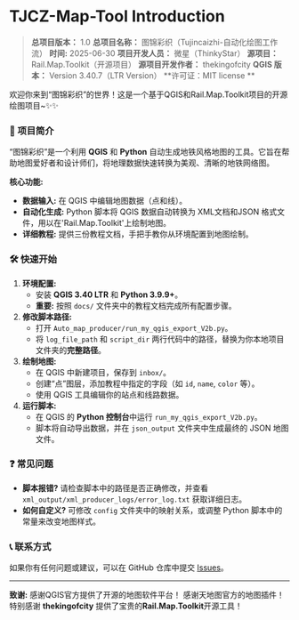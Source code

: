 # TJCZ-Map-Tool Introduction

>**总项目版本：** 1.0
   **总项目名称：** 图锦彩织（Tujincaizhi-自动化绘图工作流）
   **时间:**  2025-06-30 
   **项目开发人员：** 微星（ThinkyStar）
   **源项目：** Rail.Map.Toolkit（开源项目）
   **源项目开发作者：** thekingofcity
   **QGIS 版本：** Version 3.40.7（LTR Version）
   **许可证：MIT license **


欢迎你来到“图锦彩织”的世界！这是一个基于QGIS和Rail.Map.Toolkit项目的开源绘图项目~✨✨

### 🌟 项目简介

“图锦彩织”是一个利用 **QGIS** 和 **Python** 自动生成地铁风格地图的工具。它旨在帮助地图爱好者和设计师们，将地理数据快速转换为美观、清晰的地铁网络图。

**核心功能:**
- **数据输入:** 在 QGIS 中编辑地图数据（点和线）。
- **自动化生成:** Python 脚本将 QGIS 数据自动转换为 XML文档和JSON 格式文件，用以在'Rail.Map.Toolkit'上绘制地图。
- **详细教程:** 提供三份教程文档，手把手教你从环境配置到地图绘制。

### 🛠️ 快速开始

1.  **环境配置:**
    * 安装 **QGIS 3.40 LTR** 和 **Python 3.9.9+**。
    * **重要:** 按照 `docs/` 文件夹中的教程文档完成所有配置步骤。
2.  **修改脚本路径:**
    * 打开 `Auto_map_producer/run_my_qgis_export_V2b.py`。
    * 将 `log_file_path` 和 `script_dir` 两行代码中的路径，替换为你本地项目文件夹的**完整路径**。
3.  **绘制地图:**
    * 在 QGIS 中新建项目，保存到 `inbox/`。
    * 创建“点”图层，添加教程中指定的字段（如 `id`, `name`, `color` 等）。
    * 使用 QGIS 工具编辑你的站点和线路数据。
4.  **运行脚本:**
    * 在 QGIS 的 **Python 控制台**中运行 `run_my_qgis_export_V2b.py`。
    * 脚本将自动导出数据，并在 `json_output` 文件夹中生成最终的 JSON 地图文件。

### ❓ 常见问题

* **脚本报错?** 请检查脚本中的路径是否正确修改，并查看 `xml_output/xml_producer_logs/error_log.txt` 获取详细日志。
* **如何自定义?** 可修改 `config` 文件夹中的映射关系，或调整 Python 脚本中的常量来改变地图样式。

### 📞 联系方式

如果你有任何问题或建议，可以在 GitHub 仓库中提交 [Issues](https://github.com/ThinkyStar/TJCZ-Map-Tool/issues)。

---

**致谢:** 
感谢QGIS官方提供了开源的地图软件平台！
感谢天地图官方的地图插件！
特别感谢 **thekingofcity** 提供了宝贵的**Rail.Map.Toolkit**开源工具！

